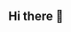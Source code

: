 ## Hi there 👋

<!--
**BenjamilesAustral/BenjamilesAustral** is a ✨ _special_ ✨ repository because its `README.md` (this file) appears on your GitHub profile.
Welcome to my page!
I'm Miles Rouillon, Benjamin a Data Science student from 🇦🇷 **Rosario, Argentina**.

-  I’m currently studying at the Austral University 
- 👯 I’m looking to collaborate on ...
- 🤔 I’m looking for help with ...
- 💬 Ask me about Soccer, IA, help 
- 📫 How to reach me: .bmiles@mail.austral.edu.ar

-->

